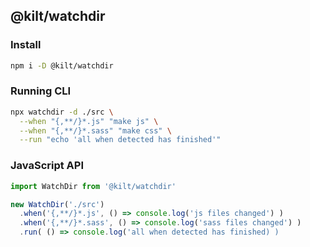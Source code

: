 
## @kilt/watchdir

### Install
``` sh
npm i -D @kilt/watchdir
```

### Running CLI
``` sh
npx watchdir -d ./src \
  --when "{,**/}*.js" "make js" \
  --when "{,**/}*.sass" "make css" \
  --run "echo 'all when detected has finished'"
```

### JavaScript API
``` js
import WatchDir from '@kilt/watchdir'

new WatchDir('./src')
  .when('{,**/}*.js', () => console.log('js files changed') )
  .when('{,**/}*.sass', () => console.log('sass files changed') )
  .run( () => console.log('all when detected has finished) )

```
